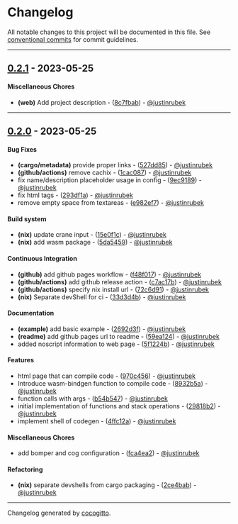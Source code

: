 # Changelog
All notable changes to this project will be documented in this file. See [conventional commits](https://www.conventionalcommits.org/) for commit guidelines.

- - -
## [0.2.1](https://github.com/justinrubek/ayysee/compare/0.2.0..0.2.1) - 2023-05-25
#### Miscellaneous Chores
- **(web)** Add project description - ([8c7fbab](https://github.com/justinrubek/ayysee/commit/8c7fbab4442cfd61ec529dc5abda9d8b7a80407f)) - [@justinrubek](https://github.com/justinrubek)

- - -

## [0.2.0](https://github.com/justinrubek/ayysee/compare/0.1.0..0.2.0) - 2023-05-25
#### Bug Fixes
- **(cargo/metadata)** provide proper links - ([527dd85](https://github.com/justinrubek/ayysee/commit/527dd85c51b174167da868da581225ec79dbd119)) - [@justinrubek](https://github.com/justinrubek)
- **(github/actions)** remove cachix - ([1cac087](https://github.com/justinrubek/ayysee/commit/1cac087d951525b0b2ac075722ee67b2d9eb40ac)) - [@justinrubek](https://github.com/justinrubek)
- fix name/description placeholder usage in config - ([9ec9189](https://github.com/justinrubek/ayysee/commit/9ec91899119093889a6bfb723f9233509194670e)) - [@justinrubek](https://github.com/justinrubek)
- fix html tags - ([293df1a](https://github.com/justinrubek/ayysee/commit/293df1aa74e54c584100e4de0cbd4c94c227b058)) - [@justinrubek](https://github.com/justinrubek)
- remove empty space from textareas - ([e982ef7](https://github.com/justinrubek/ayysee/commit/e982ef79f16ff524f82c817f2a3399c7ad8a8a43)) - [@justinrubek](https://github.com/justinrubek)
#### Build system
- **(nix)** update crane input - ([15e0f1c](https://github.com/justinrubek/ayysee/commit/15e0f1c6b29619f3d57ab1c7b8e72919d57367ac)) - [@justinrubek](https://github.com/justinrubek)
- **(nix)** add wasm package - ([5da5459](https://github.com/justinrubek/ayysee/commit/5da54594374d8a8f9d209565e04eb3cca8eec766)) - [@justinrubek](https://github.com/justinrubek)
#### Continuous Integration
- **(github)** add github pages workflow - ([f48f017](https://github.com/justinrubek/ayysee/commit/f48f017f8a14859b6c1c54296370b992b35d2e8e)) - [@justinrubek](https://github.com/justinrubek)
- **(github/actions)** add github release action - ([c7ac17b](https://github.com/justinrubek/ayysee/commit/c7ac17b509384a10ff8a6ed5d32bfbee91280edb)) - [@justinrubek](https://github.com/justinrubek)
- **(github/actions)** specify nix install url - ([72c6d91](https://github.com/justinrubek/ayysee/commit/72c6d9180e60ae9ea8c8260afdb546a9e5f0049f)) - [@justinrubek](https://github.com/justinrubek)
- **(nix)** Separate devShell for ci - ([33d3d4b](https://github.com/justinrubek/ayysee/commit/33d3d4b93bcbb861cb60f54f622576e0e172466c)) - [@justinrubek](https://github.com/justinrubek)
#### Documentation
- **(example)** add basic example - ([2692d3f](https://github.com/justinrubek/ayysee/commit/2692d3fcde3a37d7f6f1bc7dc1c83fb165fc3bf2)) - [@justinrubek](https://github.com/justinrubek)
- **(readme)** add github pages url to readme - ([59ea124](https://github.com/justinrubek/ayysee/commit/59ea12497f0611fe0c7d541d8b910bcf1a0ecb42)) - [@justinrubek](https://github.com/justinrubek)
- added noscript information to web page - ([5f1224b](https://github.com/justinrubek/ayysee/commit/5f1224b22e44a8cba1298f4544474bad1d875b29)) - [@justinrubek](https://github.com/justinrubek)
#### Features
- html page that can compile code - ([970c456](https://github.com/justinrubek/ayysee/commit/970c4569c7506d956985a20f6481fcf655b6062f)) - [@justinrubek](https://github.com/justinrubek)
- Introduce wasm-bindgen function to compile code - ([8932b5a](https://github.com/justinrubek/ayysee/commit/8932b5a35bc0ef222927f8d852ece5f27693a6a6)) - [@justinrubek](https://github.com/justinrubek)
- function calls with args - ([b54b547](https://github.com/justinrubek/ayysee/commit/b54b547fa954c0f18c873e6227b985777689c33b)) - [@justinrubek](https://github.com/justinrubek)
- initial implementation of functions and stack operations - ([29818b2](https://github.com/justinrubek/ayysee/commit/29818b224872a99099709e49ec84210ea49a5a0d)) - [@justinrubek](https://github.com/justinrubek)
- implement shell of codegen - ([4ffc12a](https://github.com/justinrubek/ayysee/commit/4ffc12a7ba66ea127726c876d1e96d8ddf221dc3)) - [@justinrubek](https://github.com/justinrubek)
#### Miscellaneous Chores
- add bomper and cog configuration - ([fca4ea2](https://github.com/justinrubek/ayysee/commit/fca4ea20aa1f3a4db18d07e9bb1b71dcc3638715)) - [@justinrubek](https://github.com/justinrubek)
#### Refactoring
- **(nix)** separate devshells from cargo packaging - ([2ce4bab](https://github.com/justinrubek/ayysee/commit/2ce4babef05335f79c3f2991eeba8aa4c1fc1f68)) - [@justinrubek](https://github.com/justinrubek)

- - -

Changelog generated by [cocogitto](https://github.com/cocogitto/cocogitto).